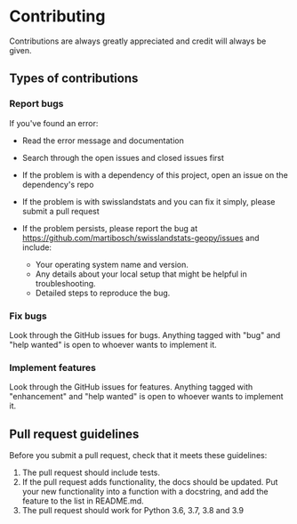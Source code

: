 # Contributing

Contributions are always greatly appreciated and credit will always be given.

## Types of contributions

### Report bugs

If you've found an error:

* Read the error message and documentation
* Search through the open issues and closed issues first
* If the problem is with a dependency of this project, open an issue on the dependency's repo
* If the problem is with swisslandstats and you can fix it simply, please submit a pull request
* If the problem persists, please report the bug at https://github.com/martibosch/swisslandstats-geopy/issues and include:

    * Your operating system name and version.
    * Any details about your local setup that might be helpful in troubleshooting.
    * Detailed steps to reproduce the bug.

### Fix bugs

Look through the GitHub issues for bugs. Anything tagged with "bug" and "help wanted" is open to whoever wants to implement it.

### Implement features

Look through the GitHub issues for features. Anything tagged with "enhancement" and "help wanted" is open to whoever wants to implement it.

## Pull request guidelines

Before you submit a pull request, check that it meets these guidelines:

1. The pull request should include tests.
2. If the pull request adds functionality, the docs should be updated. Put your new functionality into a function with a docstring, and add the feature to the list in README.md.
3. The pull request should work for Python 3.6, 3.7, 3.8 and 3.9
